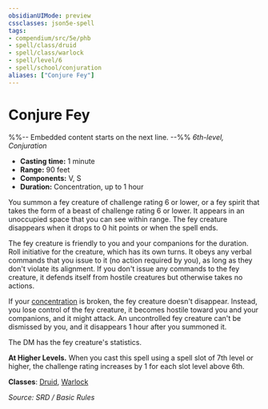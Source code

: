 ```yaml
---
obsidianUIMode: preview
cssclasses: json5e-spell
tags:
- compendium/src/5e/phb
- spell/class/druid
- spell/class/warlock
- spell/level/6
- spell/school/conjuration
aliases: ["Conjure Fey"]
---
```

# Conjure Fey
%%-- Embedded content starts on the next line. --%%
*6th-level, Conjuration*  

- **Casting time:** 1 minute
- **Range:** 90 feet
- **Components:** V, S
- **Duration:** Concentration, up to 1 hour

You summon a fey creature of challenge rating 6 or lower, or a fey spirit that takes the form of a beast of challenge rating 6 or lower. It appears in an unoccupied space that you can see within range. The fey creature disappears when it drops to 0 hit points or when the spell ends.

The fey creature is friendly to you and your companions for the duration. Roll initiative for the creature, which has its own turns. It obeys any verbal commands that you issue to it (no action required by you), as long as they don't violate its alignment. If you don't issue any commands to the fey creature, it defends itself from hostile creatures but otherwise takes no actions.

If your [concentration](Conditions.md#concentration) is broken, the fey creature doesn't disappear. Instead, you lose control of the fey creature, it becomes hostile toward you and your companions, and it might attack. An uncontrolled fey creature can't be dismissed by you, and it disappears 1 hour after you summoned it.

The DM has the fey creature's statistics.

**At Higher Levels.** When you cast this spell using a spell slot of 7th level or higher, the challenge rating increases by 1 for each slot level above 6th.

**Classes**: [Druid](System%20Resources/DND%20Wiki/Classes/Druid/Druid.md), [Warlock](System%20Resources/DND%20Wiki/Classes/Warlock/Warlock.md)

*Source: SRD / Basic Rules*